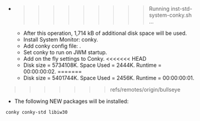 * >>>>>>>>> Running inst-std-system-conky.sh ...
  * After this operation, 1,714 kB of additional disk space will be used.
  * Install System Monitor: conky.
  * Add conky config file: .
  * Set conky to run on JWM startup.
  * Add on the fly settings to Conky.
<<<<<<< HEAD
  * Disk size = 5734108K. Space Used = 2444K. Runtime = 00:00:00:02.
=======
  * Disk size = 5401744K. Space Used = 2456K. Runtime = 00:00:00:01.
>>>>>>> refs/remotes/origin/bullseye
  * The following NEW packages will be installed:
  ```bash
conky conky-std libiw30
  ```
